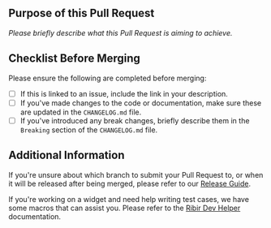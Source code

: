 ## Purpose of this Pull Request

*Please briefly describe what this Pull Request is aiming to achieve.*

## Checklist Before Merging

Please ensure the following are completed before merging:
- [ ] If this is linked to an issue, include the link in your description.
- [ ] If you've made changes to the code or documentation, make sure these are updated in the `CHANGELOG.md` file.
- [ ] If you've introduced any break changes, briefly describe them in the `Breaking` section of the `CHANGELOG.md` file.

## Additional Information

If you're unsure about which branch to submit your Pull Request to, or when it will be released after being merged, please refer to our [Release Guide](https://github.com/RibirX/Ribir/blob/master/RELEASE.md).

If you're working on a widget and need help writing test cases, we have some macros that can assist you. Please refer to the [Ribir Dev Helper](https://docs.rs/ribir_dev_helper) documentation.